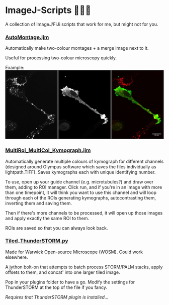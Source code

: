 # ImageJ-Scripts :microscope::mouse2::hospital:
A collection of ImageJ/FiJi scripts that work for me, but might not for you.

### [AutoMontage.ijm](https://github.com/AZwetsloot/ImageJ-Scripts/blob/master/AutoMontage.ijm)
Automatically make two-colour montages + a merge image next to it.

Useful for processing two-colour microscopy quickly.

Example:
![alt text](https://github.com/AZwetsloot/ImageJ-Scripts/blob/master/automontage_example.jpg?raw=true)

### [MultiRoi_MultiCol_Kymograph.ijm](https://github.com/AZwetsloot/ImageJ-Scripts/blob/master/MultiRoi_MultiCol_Kymograph.ijm)
Automatically generate multiple colours of kymograph for different channels (designed around Olympus software which saves the files individually as lightpath.TIFF). Saves kymographs each with unique identifying number. 

To use, open up your guide channel (e.g. microtubules?) and draw over them, adding to ROI manager. Click run, and if you're in an image with more than one timepoint, it will think you want to use this channel and will loop through each of the ROIs generating kymographs, autocontrasting them, inverting them and saving them.

Then if there's more channels to be processed, it will open up those images and apply exactly the same ROI to them.

ROIs are saved so that you can always look back.

### [Tiled_ThunderSTORM.py](https://github.com/AZwetsloot/ImageJ-Scripts/blob/master/Tiled_ThunderSTORM.py)
Made for Warwick Open-source Microscope (WOSM). Could work elsewhere.

A jython bolt-on that attempts to batch process STORM/PALM stacks, apply offsets to them, and concat' into one larger tiled image.

Pop in your plugins folder to have a go. Modify the settings for ThunderSTORM at the top of the file if you fancy. 

*Requires that ThunderSTORM plugin is installed...*


